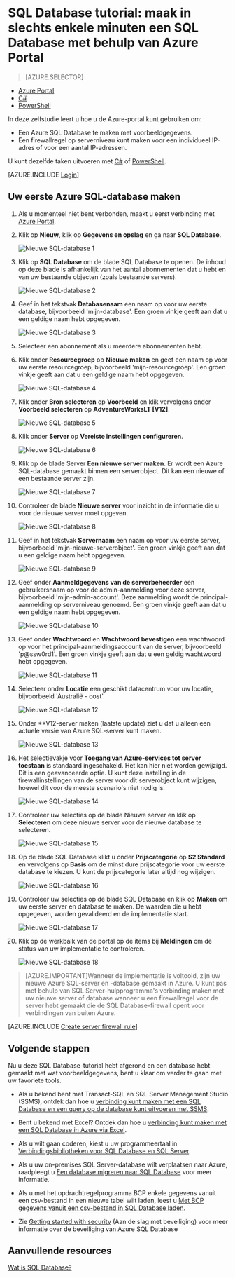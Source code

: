 <properties
    pageTitle="SQL Database tutorial: een SQL database maken | Microsoft Azure"
    description="Informatie over het instellen van een logische SQL Database-server, een serverfirewallregel, een SQL Database en voorbeeldgegevens. Lees ook hoe u verbinding met clienthulpprogramma's maakt, gebruikers configureert en een databasefirewallregel instelt."
    keywords="zelfstudie over sql-database, een sql-database maken"
    services="sql-database"
    documentationCenter=""
    authors="CarlRabeler"
    manager="jhubbard"
    editor=""/>


<tags
    ms.service="sql-database"
    ms.workload="data-management"
    ms.tgt_pltfrm="na"
    ms.devlang="na"
    ms.topic="hero-article"
    ms.date="09/07/2016"
    ms.author="carlrab"/>


# SQL Database tutorial: maak in slechts enkele minuten een SQL Database met behulp van Azure Portal

> [AZURE.SELECTOR]
- [Azure Portal](sql-database-get-started.md)
- [C#](sql-database-get-started-csharp.md)
- [PowerShell](sql-database-get-started-powershell.md)

In deze zelfstudie leert u hoe u de Azure-portal kunt gebruiken om:

- Een Azure SQL Database te maken met voorbeeldgegevens.
- Een firewallregel op serverniveau kunt maken voor een individueel IP-adres of voor een aantal IP-adressen.

U kunt dezelfde taken uitvoeren met [C#](sql-database-get-started-csharp.md) of [PowerShell](sql-database-get-started-powershell.md).

[AZURE.INCLUDE [Login](../../includes/azure-getting-started-portal-login.md)]

<a name="create-logical-server-bk"></a>

## Uw eerste Azure SQL-database maken 

1. Als u momenteel niet bent verbonden, maakt u eerst verbinding met [Azure Portal](http://portal.azure.com).
2. Klik op **Nieuw**, klik op **Gegevens en opslag** en ga naar **SQL Database**.

    ![Nieuwe SQL-database 1](./media/sql-database-get-started/sql-database-new-database-1.png)

3. Klik op **SQL Database** om de blade SQL Database te openen. De inhoud op deze blade is afhankelijk van het aantal abonnementen dat u hebt en van uw bestaande objecten (zoals bestaande servers).

    ![Nieuwe SQL-database 2](./media/sql-database-get-started/sql-database-new-database-2.png)

4. Geef in het tekstvak **Databasenaam** een naam op voor uw eerste database, bijvoorbeeld 'mijn-database'. Een groen vinkje geeft aan dat u een geldige naam hebt opgegeven.

    ![Nieuwe SQL-database 3](./media/sql-database-get-started/sql-database-new-database-3.png)

5. Selecteer een abonnement als u meerdere abonnementen hebt.
6. Klik onder **Resourcegroep** op **Nieuwe maken** en geef een naam op voor uw eerste resourcegroep, bijvoorbeeld 'mijn-resourcegroep'. Een groen vinkje geeft aan dat u een geldige naam hebt opgegeven.

    ![Nieuwe SQL-database 4](./media/sql-database-get-started/sql-database-new-database-4.png)

7. Klik onder **Bron selecteren** op **Voorbeeld** en klik vervolgens onder **Voorbeeld selecteren** op **AdventureWorksLT [V12]**.

    ![Nieuwe SQL-database 5](./media/sql-database-get-started/sql-database-new-database-5.png)

8. Klik onder **Server** op **Vereiste instellingen configureren**.

    ![Nieuwe SQL-database 6](./media/sql-database-get-started/sql-database-new-database-6.png)

9. Klik op de blade Server **Een nieuwe server maken**. Er wordt een Azure SQL-database gemaakt binnen een serverobject. Dit kan een nieuwe of een bestaande server zijn.

    ![Nieuwe SQL-database 7](./media/sql-database-get-started/sql-database-new-database-7.png)

10. Controleer de blade **Nieuwe server** voor inzicht in de informatie die u voor de nieuwe server moet opgeven.

    ![Nieuwe SQL-database 8](./media/sql-database-get-started/sql-database-new-database-8.png)

11. Geef in het tekstvak **Servernaam** een naam op voor uw eerste server, bijvoorbeeld 'mijn-nieuwe-serverobject'. Een groen vinkje geeft aan dat u een geldige naam hebt opgegeven.

    ![Nieuwe SQL-database 9](./media/sql-database-get-started/sql-database-new-database-9.png)
 
12. Geef onder **Aanmeldgegevens van de serverbeheerder** een gebruikersnaam op voor de admin-aanmelding voor deze server, bijvoorbeeld 'mijn-admin-account'. Deze aanmelding wordt de principal-aanmelding op serverniveau genoemd. Een groen vinkje geeft aan dat u een geldige naam hebt opgegeven.

    ![Nieuwe SQL-database 10](./media/sql-database-get-started/sql-database-new-database-10.png)

13. Geef onder **Wachtwoord** en **Wachtwoord bevestigen** een wachtwoord op voor het principal-aanmeldingsaccount van de server, bijvoorbeeld 'p@ssw0rd1'. Een groen vinkje geeft aan dat u een geldig wachtwoord hebt opgegeven.

    ![Nieuwe SQL-database 11](./media/sql-database-get-started/sql-database-new-database-11.png)
 
14. Selecteer onder **Locatie** een geschikt datacentrum voor uw locatie, bijvoorbeeld 'Australië - oost'.

    ![Nieuwe SQL-database 12](./media/sql-database-get-started/sql-database-new-database-12.png)

15. Onder **V12-server maken (laatste update) ziet u dat u alleen een actuele versie van Azure SQL-server kunt maken.

    ![Nieuwe SQL-database 13](./media/sql-database-get-started/sql-database-new-database-13.png)

16. Het selectievakje voor **Toegang van Azure-services tot server toestaan** is standaard ingeschakeld. Het kan hier niet worden gewijzigd. Dit is een geavanceerde optie. U kunt deze instelling in de firewallinstellingen van de server voor dit serverobject kunt wijzigen, hoewel dit voor de meeste scenario's niet nodig is.

    ![Nieuwe SQL-database 14](./media/sql-database-get-started/sql-database-new-database-14.png)

17. Controleer uw selecties op de blade Nieuwe server en klik op **Selecteren** om deze nieuwe server voor de nieuwe database te selecteren.

    ![Nieuwe SQL-database 15](./media/sql-database-get-started/sql-database-new-database-15.png)

18. Op de blade SQL Database klikt u onder **Prijscategorie** op **S2 Standard** en vervolgens op **Basis** om de minst dure prijscategorie voor uw eerste database te kiezen. U kunt de prijscategorie later altijd nog wijzigen.

    ![Nieuwe SQL-database 16](./media/sql-database-get-started/sql-database-new-database-16.png)

19. Controleer uw selecties op de blade SQL Database en klik op **Maken** om uw eerste server en database te maken. De waarden die u hebt opgegeven, worden gevalideerd en de implementatie start.

    ![Nieuwe SQL-database 17](./media/sql-database-get-started/sql-database-new-database-17.png)

20. Klik op de werkbalk van de portal op de items bij **Meldingen** om de status van uw implementatie te controleren.

    ![Nieuwe SQL-database 18](./media/sql-database-get-started/sql-database-new-database-18.png)

>[AZURE.IMPORTANT]Wanneer de implementatie is voltooid, zijn uw nieuwe Azure SQL-server en -database gemaakt in Azure. U kunt pas met behulp van SQL Server-hulpprogramma's verbinding maken met uw nieuwe server of database wanneer u een firewallregel voor de server hebt gemaakt die de SQL Database-firewall opent voor verbindingen van buiten Azure.

[AZURE.INCLUDE [Create server firewall rule](../../includes/sql-database-create-new-server-firewall-portal.md)]

## Volgende stappen
Nu u deze SQL Database-tutorial hebt afgerond en een database hebt gemaakt met wat voorbeeldgegevens, bent u klaar om verder te gaan met uw favoriete tools.

- Als u bekend bent met Transact-SQL en SQL Server Management Studio (SSMS), ontdek dan hoe u [verbinding kunt maken met een SQL Database en een query op de database kunt uitvoeren met SSMS](sql-database-connect-query-ssms.md).

- Bent u bekend met Excel? Ontdek dan hoe u [verbinding kunt maken met een SQL Database in Azure via Excel](sql-database-connect-excel.md).

- Als u wilt gaan coderen, kiest u uw programmeertaal in [Verbindingsbibliotheken voor SQL Database en SQL Server](sql-database-libraries.md).

- Als u uw on-premises SQL Server-database wilt verplaatsen naar Azure, raadpleegt u [Een database migreren naar SQL Database](sql-database-cloud-migrate.md) voor meer informatie.

- Als u met het opdrachtregelprogramma BCP enkele gegevens vanuit een csv-bestand in een nieuwe tabel wilt laden, leest u [Met BCP gegevens vanuit een csv-bestand in SQL Database laden](sql-database-load-from-csv-with-bcp.md).

- Zie [Getting started with security](sql-database-get-started-security.md) (Aan de slag met beveiliging) voor meer informatie over de beveiliging van Azure SQL Database


## Aanvullende resources

[Wat is SQL Database?](sql-database-technical-overview.md)



<!--HONumber=sep16_HO2-->


